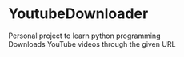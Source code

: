 # YoutubeDownloader
Personal project to learn python programming  
Downloads YouTube videos through the given URL
